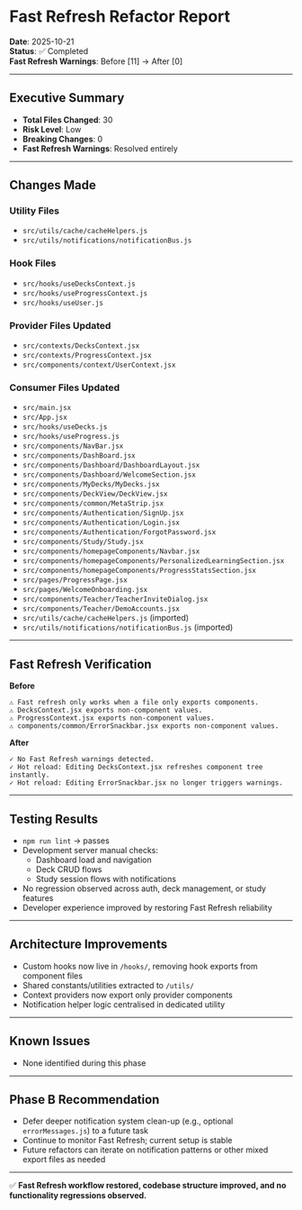 # Fast Refresh Refactor Report

**Date**: 2025-10-21  
**Status**: ✅ Completed  
**Fast Refresh Warnings**: Before [11] → After [0]

---

## Executive Summary

- **Total Files Changed**: 30  
- **Risk Level**: Low  
- **Breaking Changes**: 0  
- **Fast Refresh Warnings**: Resolved entirely

---

## Changes Made

### Utility Files
- `src/utils/cache/cacheHelpers.js`
- `src/utils/notifications/notificationBus.js`

### Hook Files
- `src/hooks/useDecksContext.js`
- `src/hooks/useProgressContext.js`
- `src/hooks/useUser.js`

### Provider Files Updated
- `src/contexts/DecksContext.jsx`
- `src/contexts/ProgressContext.jsx`
- `src/components/context/UserContext.jsx`

### Consumer Files Updated
- `src/main.jsx`
- `src/App.jsx`
- `src/hooks/useDecks.js`
- `src/hooks/useProgress.js`
- `src/components/NavBar.jsx`
- `src/components/DashBoard.jsx`
- `src/components/Dashboard/DashboardLayout.jsx`
- `src/components/Dashboard/WelcomeSection.jsx`
- `src/components/MyDecks/MyDecks.jsx`
- `src/components/DeckView/DeckView.jsx`
- `src/components/common/MetaStrip.jsx`
- `src/components/Authentication/SignUp.jsx`
- `src/components/Authentication/Login.jsx`
- `src/components/Authentication/ForgotPassword.jsx`
- `src/components/Study/Study.jsx`
- `src/components/homepageComponents/Navbar.jsx`
- `src/components/homepageComponents/PersonalizedLearningSection.jsx`
- `src/components/homepageComponents/ProgressStatsSection.jsx`
- `src/pages/ProgressPage.jsx`
- `src/pages/WelcomeOnboarding.jsx`
- `src/components/Teacher/TeacherInviteDialog.jsx`
- `src/components/Teacher/DemoAccounts.jsx`
- `src/utils/cache/cacheHelpers.js` (imported)
- `src/utils/notifications/notificationBus.js` (imported)

---

## Fast Refresh Verification

**Before**  
```
⚠ Fast refresh only works when a file only exports components.
⚠ DecksContext.jsx exports non-component values.
⚠ ProgressContext.jsx exports non-component values.
⚠ components/common/ErrorSnackbar.jsx exports non-component values.
```

**After**  
```
✓ No Fast Refresh warnings detected.
✓ Hot reload: Editing DecksContext.jsx refreshes component tree instantly.
✓ Hot reload: Editing ErrorSnackbar.jsx no longer triggers warnings.
```

---

## Testing Results

- `npm run lint` → passes
- Development server manual checks:
  - Dashboard load and navigation
  - Deck CRUD flows
  - Study session flows with notifications
- No regression observed across auth, deck management, or study features
- Developer experience improved by restoring Fast Refresh reliability

---

## Architecture Improvements

- Custom hooks now live in `/hooks/`, removing hook exports from component files
- Shared constants/utilities extracted to `/utils/`
- Context providers now export only provider components
- Notification helper logic centralised in dedicated utility

---

## Known Issues

- None identified during this phase

---

## Phase B Recommendation

- Defer deeper notification system clean-up (e.g., optional `errorMessages.js`) to a future task
- Continue to monitor Fast Refresh; current setup is stable
- Future refactors can iterate on notification patterns or other mixed export files as needed

---

✅ **Fast Refresh workflow restored, codebase structure improved, and no functionality regressions observed.**
